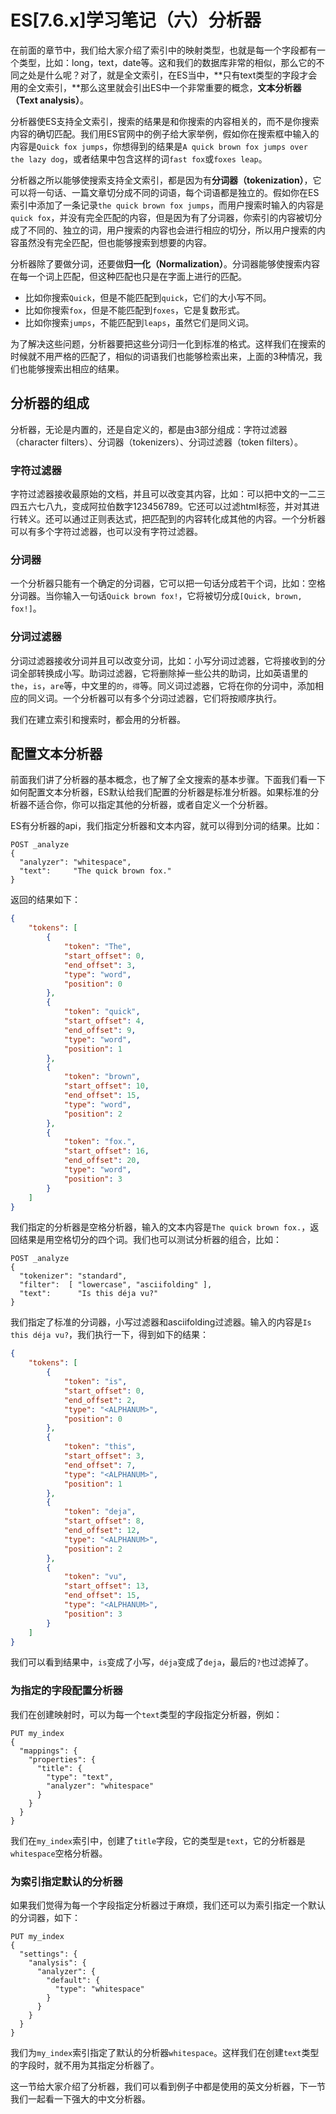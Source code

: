 # ES[7.6.x]学习笔记（六）分析器

在前面的章节中，我们给大家介绍了索引中的映射类型，也就是每一个字段都有一个类型，比如：long，text，date等。这和我们的数据库非常的相似，那么它的不同之处是什么呢？对了，就是全文索引，在ES当中，**只有text类型的字段才会用的全文索引，**那么这里就会引出ES中一个非常重要的概念，**文本分析器（Text analysis）**。

分析器使ES支持全文索引，搜索的结果是和你搜索的内容相关的，而不是你搜索内容的确切匹配。我们用ES官网中的例子给大家举例，假如你在搜索框中输入的内容是`Quick fox jumps`，你想得到的结果是`A quick brown fox jumps over the lazy dog`，或者结果中包含这样的词`fast fox`或`foxes leap`。

分析器之所以能够使搜索支持全文索引，都是因为有**分词器（tokenization）**，它可以将一句话、一篇文章切分成不同的词语，每个词语都是独立的。假如你在ES索引中添加了一条记录`the quick brown fox jumps`，而用户搜索时输入的内容是`quick fox`，并没有完全匹配的内容，但是因为有了分词器，你索引的内容被切分成了不同的、独立的词，用户搜索的内容也会进行相应的切分，所以用户搜索的内容虽然没有完全匹配，但也能够搜索到想要的内容。

分析器除了要做分词，还要做**归一化（Normalization）**。分词器能够使搜索内容在每一个词上匹配，但这种匹配也只是在字面上进行的匹配。

* 比如你搜索`Quick`，但是不能匹配到`quick`，它们的大小写不同。
* 比如你搜索`fox`，但是不能匹配到`foxes`，它是复数形式。
* 比如你搜索`jumps`，不能匹配到`leaps`，虽然它们是同义词。

为了解决这些问题，分析器要把这些分词归一化到标准的格式。这样我们在搜索的时候就不用严格的匹配了，相似的词语我们也能够检索出来，上面的3种情况，我们也能够搜索出相应的结果。

## 分析器的组成

分析器，无论是内置的，还是自定义的，都是由3部分组成：字符过滤器（character filters）、分词器（tokenizers）、分词过滤器（token filters）。

### 字符过滤器

字符过滤器接收最原始的文档，并且可以改变其内容，比如：可以把中文的一二三四五六七八九，变成阿拉伯数字123456789。它还可以过滤html标签，并对其进行转义。还可以通过正则表达式，把匹配到的内容转化成其他的内容。一个分析器可以有多个字符过滤器，也可以没有字符过滤器。

### 分词器

一个分析器只能有一个确定的分词器，它可以把一句话分成若干个词，比如：空格分词器。当你输入一句话`Quick brown fox!`，它将被切分成`[Quick, brown, fox!]`。

### 分词过滤器

分词过滤器接收分词并且可以改变分词，比如：小写分词过滤器，它将接收到的分词全部转换成小写。助词过滤器，它将删除掉一些公共的助词，比如英语里的 `the`，`is`，`are`等，中文里的`的`，`得`等。同义词过滤器，它将在你的分词中，添加相应的同义词。一个分析器可以有多个分词过滤器，它们将按顺序执行。

我们在建立索引和搜索时，都会用的分析器。

## 配置文本分析器

前面我们讲了分析器的基本概念，也了解了全文搜索的基本步骤。下面我们看一下如何配置文本分析器，ES默认给我们配置的分析器是标准分析器。如果标准的分析器不适合你，你可以指定其他的分析器，或者自定义一个分析器。

ES有分析器的api，我们指定分析器和文本内容，就可以得到分词的结果。比如：

```shell
POST _analyze
{
  "analyzer": "whitespace",
  "text":     "The quick brown fox."
}
```

返回的结果如下：

```json
{
    "tokens": [
        {
            "token": "The",
            "start_offset": 0,
            "end_offset": 3,
            "type": "word",
            "position": 0
        },
        {
            "token": "quick",
            "start_offset": 4,
            "end_offset": 9,
            "type": "word",
            "position": 1
        },
        {
            "token": "brown",
            "start_offset": 10,
            "end_offset": 15,
            "type": "word",
            "position": 2
        },
        {
            "token": "fox.",
            "start_offset": 16,
            "end_offset": 20,
            "type": "word",
            "position": 3
        }
    ]
}
```

我们指定的分析器是空格分析器，输入的文本内容是`The quick brown fox.`，返回结果是用空格切分的四个词。我们也可以测试分析器的组合，比如：

```shell
POST _analyze
{
  "tokenizer": "standard",
  "filter":  [ "lowercase", "asciifolding" ],
  "text":      "Is this déja vu?"
}
```

我们指定了标准的分词器，小写过滤器和asciifolding过滤器。输入的内容是`Is this déja vu?`，我们执行一下，得到如下的结果：

```json
{
    "tokens": [
        {
            "token": "is",
            "start_offset": 0,
            "end_offset": 2,
            "type": "<ALPHANUM>",
            "position": 0
        },
        {
            "token": "this",
            "start_offset": 3,
            "end_offset": 7,
            "type": "<ALPHANUM>",
            "position": 1
        },
        {
            "token": "deja",
            "start_offset": 8,
            "end_offset": 12,
            "type": "<ALPHANUM>",
            "position": 2
        },
        {
            "token": "vu",
            "start_offset": 13,
            "end_offset": 15,
            "type": "<ALPHANUM>",
            "position": 3
        }
    ]
}
```

我们可以看到结果中，`is`变成了小写，`déja`变成了`deja`，最后的`?`也过滤掉了。

### 为指定的字段配置分析器

我们在创建映射时，可以为每一个`text`类型的字段指定分析器，例如：

```shell
PUT my_index
{
  "mappings": {
    "properties": {
      "title": {
        "type": "text",
        "analyzer": "whitespace"
      }
    }
  }
}
```

我们在`my_index`索引中，创建了`title`字段，它的类型是`text`，它的分析器是`whitespace`空格分析器。

### 为索引指定默认的分析器

如果我们觉得为每一个字段指定分析器过于麻烦，我们还可以为索引指定一个默认的分词器，如下：

```shell
PUT my_index
{
  "settings": {
    "analysis": {
      "analyzer": {
        "default": {
          "type": "whitespace"
        }
      }
    }
  }
}
```

我们为`my_index`索引指定了默认的分析器`whitespace`。这样我们在创建`text`类型的字段时，就不用为其指定分析器了。

这一节给大家介绍了分析器，我们可以看到例子中都是使用的英文分析器，下一节我们一起看一下强大的中文分析器。

